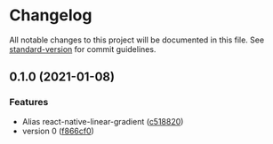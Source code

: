 # Changelog

All notable changes to this project will be documented in this file. See [standard-version](https://github.com/conventional-changelog/standard-version) for commit guidelines.

## 0.1.0 (2021-01-08)


### Features

* Alias react-native-linear-gradient ([c518820](https://github.com/youngjuning/umi-plugin-react-native/commit/c518820cf99a7e3a4feadadd8230093593aaf52b))
* version 0 ([f866cf0](https://github.com/youngjuning/umi-plugin-react-native/commit/f866cf00909a8c12b8495e4246fc22ae088e0c2e))
